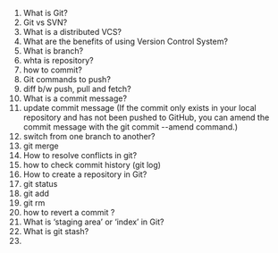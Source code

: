 1. What is Git?
2. Git vs SVN?
3. What is a distributed VCS?
4. What are the benefits of using Version Control System?
5. What is branch?
6. whta is repository?
7. how to commit?
8. Git commands to push?
9. diff b/w push, pull and fetch?
10. What is a commit message?
11. update commit message (If the commit only exists in your local repository and has not been pushed to GitHub, you can amend the commit message with the git commit --amend command.)
12. switch from one branch to another?
13. git merge
14. How to resolve conflicts in git?
15. how to check commit history (git log)
16. How to create a repository in Git?
17. git status
18. git add
19. git rm
20. how to revert a commit ?
21. What is ‘staging area’ or ‘index’ in Git?
22. What is git stash?
23. 
